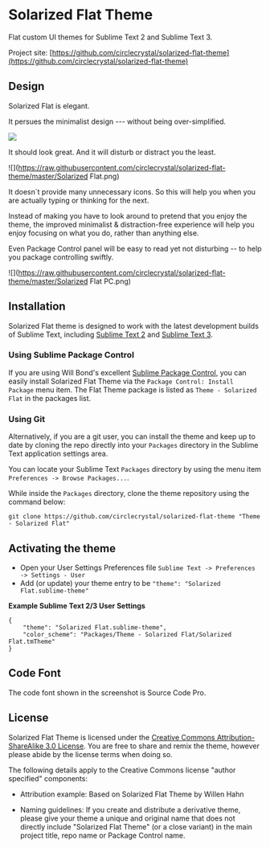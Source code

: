 # Solarized Flat Theme

Flat custom UI themes for Sublime Text 2 and Sublime Text 3.

Project site: [https://github.com/circlecrystal/solarized-flat-theme](https://github.com/circlecrystal/solarized-flat-theme)

## Design

Solarized Flat is elegant.

It persues the minimalist design --- without being over-simplified.

![](https://raw.githubusercontent.com/circlecrystal/solarized-flat-theme/master/Minimalist.png)

It should look great. And it will disturb or distract you the least.

![](https://raw.githubusercontent.com/circlecrystal/solarized-flat-theme/master/Solarized Flat.png)

It doesn`t provide many unnecessary icons. So this will help you when you are actually typing or thinking for the next.

Instead of making you have to look around to pretend that you enjoy the theme, the improved minimalist & distraction-free experience will help you enjoy focusing on what you do, rather than anything else.

Even Package Control panel will be easy to read yet not disturbing -- to help you package controlling swiftly.

![](https://raw.githubusercontent.com/circlecrystal/solarized-flat-theme/master/Solarized Flat PC.png)

## Installation

Solarized Flat theme is designed to work with the latest development builds of Sublime Text, including [Sublime Text 2](http://www.sublimetext.com/dev) and [Sublime Text 3](http://www.sublimetext.com/3dev).

### Using Sublime Package Control

If you are using Will Bond's excellent [Sublime Package Control](http://wbond.net/sublime_packages/package_control), you can easily install Solarized Flat Theme via the `Package Control: Install Package` menu item. The Flat Theme package is listed as `Theme - Solarized Flat` in the packages list.

### Using Git

Alternatively, if you are a git user, you can install the theme and keep up to date by cloning the repo directly into your `Packages` directory in the Sublime Text application settings area.

You can locate your Sublime Text `Packages` directory by using the menu item `Preferences -> Browse Packages...`.

While inside the `Packages` directory, clone the theme repository using the command below:

    git clone https://github.com/circlecrystal/solarized-flat-theme "Theme - Solarized Flat"


## Activating the theme

* Open your User Settings Preferences file `Sublime Text -> Preferences -> Settings - User`
* Add (or update) your theme entry to be  `"theme": "Solarized Flat.sublime-theme"`

**Example Sublime Text 2/3 User Settings**

    {
        "theme": "Solarized Flat.sublime-theme",
        "color_scheme": "Packages/Theme - Solarized Flat/Solarized Flat.tmTheme"
    }

## Code Font

The code font shown in the screenshot is Source Code Pro.

## License

Solarized Flat Theme is licensed under the [Creative Commons Attribution-ShareAlike 3.0 License](http://creativecommons.org/licenses/by-sa/3.0/). You are free to share and remix the theme, however please abide by the license terms when doing so.

The following details apply to the Creative Commons license "author specified" components:

* Attribution example: Based on Solarized Flat Theme by Willen Hahn

* Naming guidelines: If you create and distribute a derivative theme, please give your theme a unique and original name that does not directly include "Solarized Flat Theme" (or a close variant) in the main project title, repo name or Package Control name.